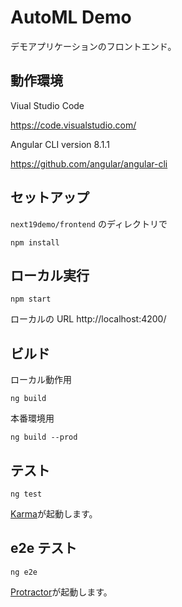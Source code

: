 # AutoML Demo

デモアプリケーションのフロントエンド。

## 動作環境

Viual Studio Code

https://code.visualstudio.com/

Angular CLI
version 8.1.1

https://github.com/angular/angular-cli

## セットアップ

`next19demo/frontend` のディレクトリで

`npm install`

## ローカル実行

`npm start`

ローカルの URL
http://localhost:4200/

## ビルド

ローカル動作用

`ng build`

本番環境用

`ng build --prod`

## テスト

`ng test`

[Karma](https://karma-runner.github.io)が起動します。

## e2e テスト

`ng e2e`

[Protractor](http://www.protractortest.org/)が起動します。
